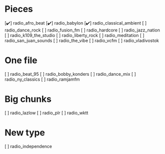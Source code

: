 
Pieces
======

[✔️] radio_afro_beat
[✔️] radio_babylon
[✔️] radio_classical_ambient
[ ] radio_dance_rock
[ ] radio_fusion_fm
[ ] radio_hardcore
[ ] radio_jazz_nation
[ ] radio_k109_the_studio
[ ] radio_liberty_rock
[ ] radio_meditation
[ ] radio_san_juan_sounds
[ ] radio_the_vibe
[ ] radio_vcfm
[ ] radio_vladivostok

One file
========

[ ] radio_beat_95
[ ] radio_bobby_konders
[ ] radio_dance_mix
[ ] radio_ny_classics
[ ] radio_ramjamfm

Big chunks
==========

[ ] radio_lazlow
[ ] radio_plr
[ ] radio_wktt

New type
========

[ ] radio_independence
